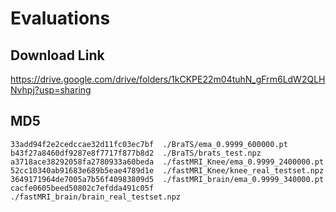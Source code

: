 # Evaluations


## Download Link  

https://drive.google.com/drive/folders/1kCKPE22m04tuhN_gFrm6LdW2QLHNvhpj?usp=sharing


## MD5 
```
33add94f2e2cedccae32d11fc03ec7bf  ./BraTS/ema_0.9999_600000.pt
b43f27a8460df9287e8f7717f877b8d2  ./BraTS/brats_test.npz
a3718ace38292058fa2780933a60beda  ./fastMRI_Knee/ema_0.9999_2400000.pt
52cc10340ab91683e689b5eae4789d1e  ./fastMRI_Knee/knee_real_testset.npz
3649171964de7005a7b56f40983809d5  ./fastMRI_brain/ema_0.9999_340000.pt
cacfe0605beed50802c7efdda491c05f  ./fastMRI_brain/brain_real_testset.npz
```
